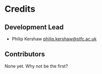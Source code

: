 # Credits

## Development Lead

* Philip Kershaw <philip.kershaw@stfc.ac.uk>

## Contributors

None yet. Why not be the first?
